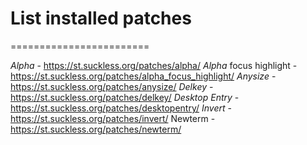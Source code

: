 # List installed patches
========================

_Alpha_ - https://st.suckless.org/patches/alpha/
_Alpha_ focus highlight - https://st.suckless.org/patches/alpha_focus_highlight/
_Anysize_ - https://st.suckless.org/patches/anysize/
_Delkey_ - https://st.suckless.org/patches/delkey/
_Desktop Entry_ - https://st.suckless.org/patches/desktopentry/
_Invert_ - https://st.suckless.org/patches/invert/
Newterm - https://st.suckless.org/patches/newterm/
